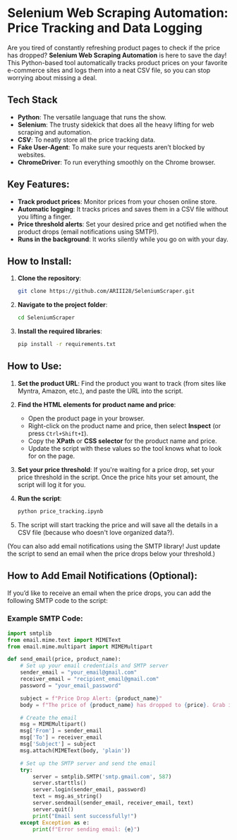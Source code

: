 # Selenium Web Scraping Automation: Price Tracking and Data Logging

Are you tired of constantly refreshing product pages to check if the price has dropped? **Selenium Web Scraping Automation** is here to save the day! This Python-based tool automatically tracks product prices on your favorite e-commerce sites and logs them into a neat CSV file, so you can stop worrying about missing a deal.

## Tech Stack
- **Python**: The versatile language that runs the show.
- **Selenium**: The trusty sidekick that does all the heavy lifting for web scraping and automation.
- **CSV**: To neatly store all the price tracking data.
- **Fake User-Agent**: To make sure your requests aren’t blocked by websites.
- **ChromeDriver**: To run everything smoothly on the Chrome browser.

## Key Features:
- **Track product prices**: Monitor prices from your chosen online store.
- **Automatic logging**: It tracks prices and saves them in a CSV file without you lifting a finger.
- **Price threshold alerts**: Set your desired price and get notified when the product drops (email notifications using SMTP!).
- **Runs in the background**: It works silently while you go on with your day.

## How to Install:
1. **Clone the repository**:
    ```bash
    git clone https://github.com/ARIII28/SeleniumScraper.git
    ```
2. **Navigate to the project folder**:
    ```bash
    cd SeleniumScraper
    ```
3. **Install the required libraries**:
    ```bash
    pip install -r requirements.txt
    ```

## How to Use:
1. **Set the product URL**: Find the product you want to track (from sites like Myntra, Amazon, etc.), and paste the URL into the script.
   
2. **Find the HTML elements for product name and price**:
   - Open the product page in your browser.
   - Right-click on the product name and price, then select **Inspect** (or press `Ctrl+Shift+I`).
   - Copy the **XPath** or **CSS selector** for the product name and price.
   - Update the script with these values so the tool knows what to look for on the page.

3. **Set your price threshold**: If you're waiting for a price drop, set your price threshold in the script. Once the price hits your set amount, the script will log it for you.

4. **Run the script**:
    ```bash
    python price_tracking.ipynb
    ```
5. The script will start tracking the price and will save all the details in a CSV file (because who doesn't love organized data?).

(You can also add email notifications using the SMTP library! Just update the script to send an email when the price drops below your threshold.)

## How to Add Email Notifications (Optional):
If you’d like to receive an email when the price drops, you can add the following SMTP code to the script:

### Example SMTP Code:

```python
import smtplib
from email.mime.text import MIMEText
from email.mime.multipart import MIMEMultipart

def send_email(price, product_name):
    # Set up your email credentials and SMTP server
    sender_email = "your_email@gmail.com"
    receiver_email = "recipient_email@gmail.com"
    password = "your_email_password"

    subject = f"Price Drop Alert: {product_name}"
    body = f"The price of {product_name} has dropped to {price}. Grab it now!"

    # Create the email
    msg = MIMEMultipart()
    msg['From'] = sender_email
    msg['To'] = receiver_email
    msg['Subject'] = subject
    msg.attach(MIMEText(body, 'plain'))

    # Set up the SMTP server and send the email
    try:
        server = smtplib.SMTP('smtp.gmail.com', 587)
        server.starttls()
        server.login(sender_email, password)
        text = msg.as_string()
        server.sendmail(sender_email, receiver_email, text)
        server.quit()
        print("Email sent successfully!")
    except Exception as e:
        print(f"Error sending email: {e}")
